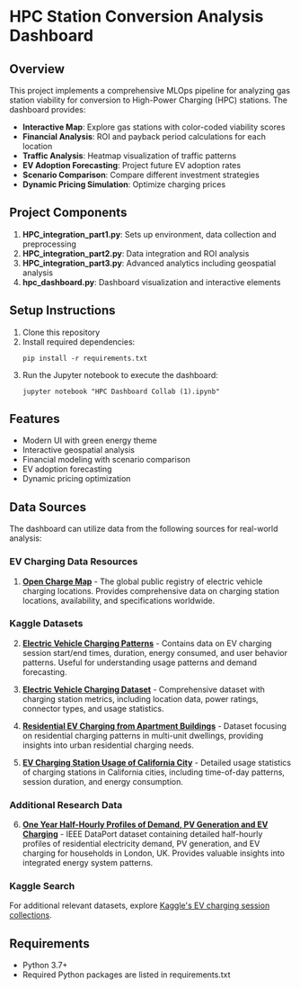 # HPC Station Conversion Analysis Dashboard

## Overview

This project implements a comprehensive MLOps pipeline for analyzing gas station viability for conversion to High-Power Charging (HPC) stations. The dashboard provides:

- **Interactive Map**: Explore gas stations with color-coded viability scores
- **Financial Analysis**: ROI and payback period calculations for each location
- **Traffic Analysis**: Heatmap visualization of traffic patterns
- **EV Adoption Forecasting**: Project future EV adoption rates
- **Scenario Comparison**: Compare different investment strategies
- **Dynamic Pricing Simulation**: Optimize charging prices

## Project Components

1. **HPC_integration_part1.py**: Sets up environment, data collection and preprocessing
2. **HPC_integration_part2.py**: Data integration and ROI analysis
3. **HPC_integration_part3.py**: Advanced analytics including geospatial analysis
4. **hpc_dashboard.py**: Dashboard visualization and interactive elements

## Setup Instructions

1. Clone this repository
2. Install required dependencies:
   ```
   pip install -r requirements.txt
   ```
3. Run the Jupyter notebook to execute the dashboard:
   ```
   jupyter notebook "HPC Dashboard Collab (1).ipynb"
   ```

## Features

- Modern UI with green energy theme
- Interactive geospatial analysis
- Financial modeling with scenario comparison
- EV adoption forecasting
- Dynamic pricing optimization

## Data Sources

The dashboard can utilize data from the following sources for real-world analysis:

### EV Charging Data Resources

1. **[Open Charge Map](https://openchargemap.org/site)** - The global public registry of electric vehicle charging locations. Provides comprehensive data on charging station locations, availability, and specifications worldwide.

### Kaggle Datasets

2. **[Electric Vehicle Charging Patterns](https://www.kaggle.com/datasets/valakhorasani/electric-vehicle-charging-patterns)** - Contains data on EV charging session start/end times, duration, energy consumed, and user behavior patterns. Useful for understanding usage patterns and demand forecasting.

3. **[Electric Vehicle Charging Dataset](https://www.kaggle.com/datasets/michaelbryantds/electric-vehicle-charging-dataset)** - Comprehensive dataset with charging station metrics, including location data, power ratings, connector types, and usage statistics.

4. **[Residential EV Charging from Apartment Buildings](https://www.kaggle.com/datasets/anshtanwar/residential-ev-chargingfrom-apartment-buildings)** - Dataset focusing on residential charging patterns in multi-unit dwellings, providing insights into urban residential charging needs.

5. **[EV Charging Station Usage of California City](https://www.kaggle.com/datasets/venkatsairo4899/ev-charging-station-usage-of-california-city)** - Detailed usage statistics of charging stations in California cities, including time-of-day patterns, session duration, and energy consumption.

### Additional Research Data

6. **[One Year Half-Hourly Profiles of Demand, PV Generation and EV Charging](https://ieee-dataport.org/documents/one-year-half-hourly-profiles-demand-pv-generation-and-ev-charging-household-london-uk)** - IEEE DataPort dataset containing detailed half-hourly profiles of residential electricity demand, PV generation, and EV charging for households in London, UK. Provides valuable insights into integrated energy system patterns.

### Kaggle Search

For additional relevant datasets, explore [Kaggle's EV charging session collections](https://www.kaggle.com/datasets?search=ev+charging+session).

## Requirements

- Python 3.7+
- Required Python packages are listed in requirements.txt
